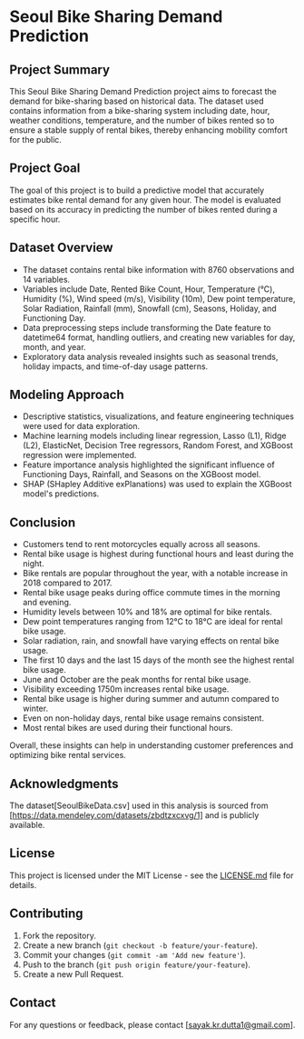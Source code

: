 # Seoul Bike Sharing Demand Prediction

## Project Summary
This Seoul Bike Sharing Demand Prediction project aims to forecast the demand for bike-sharing based on historical data. The dataset used contains information from a bike-sharing system including date, hour, weather conditions, temperature, and the number of bikes rented so to ensure a stable supply of rental bikes, thereby enhancing mobility comfort for the public.


## Project Goal 
The goal of this project is to build a predictive model that accurately estimates bike rental demand for any given hour. The model is evaluated based on its accuracy in predicting the number of bikes rented during a specific hour.

## Dataset Overview
- The dataset contains rental bike information with 8760 observations and 14 variables.
- Variables include Date, Rented Bike Count, Hour, Temperature (°C), Humidity (%), Wind speed (m/s), Visibility (10m), Dew point temperature, Solar Radiation, Rainfall (mm), Snowfall (cm), Seasons, Holiday, and Functioning Day.
- Data preprocessing steps include transforming the Date feature to datetime64 format, handling outliers, and creating new variables for day, month, and year.
- Exploratory data analysis revealed insights such as seasonal trends, holiday impacts, and time-of-day usage patterns.

## Modeling Approach
- Descriptive statistics, visualizations, and feature engineering techniques were used for data exploration.
- Machine learning models including linear regression, Lasso (L1), Ridge (L2), ElasticNet, Decision Tree regressors, Random Forest, and XGBoost regression were implemented.
- Feature importance analysis highlighted the significant influence of Functioning Days, Rainfall, and Seasons on the XGBoost model.
- SHAP (SHapley Additive exPlanations) was used to explain the XGBoost model's predictions.

## Conclusion

- Customers tend to rent motorcycles equally across all seasons.
- Rental bike usage is highest during functional hours and least during the night.
- Bike rentals are popular throughout the year, with a notable increase in 2018 compared to 2017.
- Rental bike usage peaks during office commute times in the morning and evening.
- Humidity levels between 10% and 18% are optimal for bike rentals.
- Dew point temperatures ranging from 12°C to 18°C are ideal for rental bike usage.
- Solar radiation, rain, and snowfall have varying effects on rental bike usage.
- The first 10 days and the last 15 days of the month see the highest rental bike usage.
- June and October are the peak months for rental bike usage.
- Visibility exceeding 1750m increases rental bike usage.
- Rental bike usage is higher during summer and autumn compared to winter.
- Even on non-holiday days, rental bike usage remains consistent.
- Most rental bikes are used during their functional hours.

Overall, these insights can help in understanding customer preferences and optimizing bike rental services.


## Acknowledgments
The dataset[SeoulBikeData.csv] used in this analysis is sourced from [https://data.mendeley.com/datasets/zbdtzxcxvg/1] and is publicly available.

## License
This project is licensed under the MIT License - see the [LICENSE.md](LICENSE) file for details.

## Contributing
1. Fork the repository.
2. Create a new branch (`git checkout -b feature/your-feature`).
3. Commit your changes (`git commit -am 'Add new feature'`).
4. Push to the branch (`git push origin feature/your-feature`).
5. Create a new Pull Request.

## Contact
For any questions or feedback, please contact [sayak.kr.dutta1@gmail.com].

